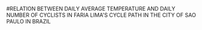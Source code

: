 #RELATION BETWEEN DAILY AVERAGE TEMPERATURE AND DAILY NUMBER OF CYCLISTS IN FARIA LIMA'S CYCLE PATH IN THE CITY OF SAO PAULO IN BRAZIL

